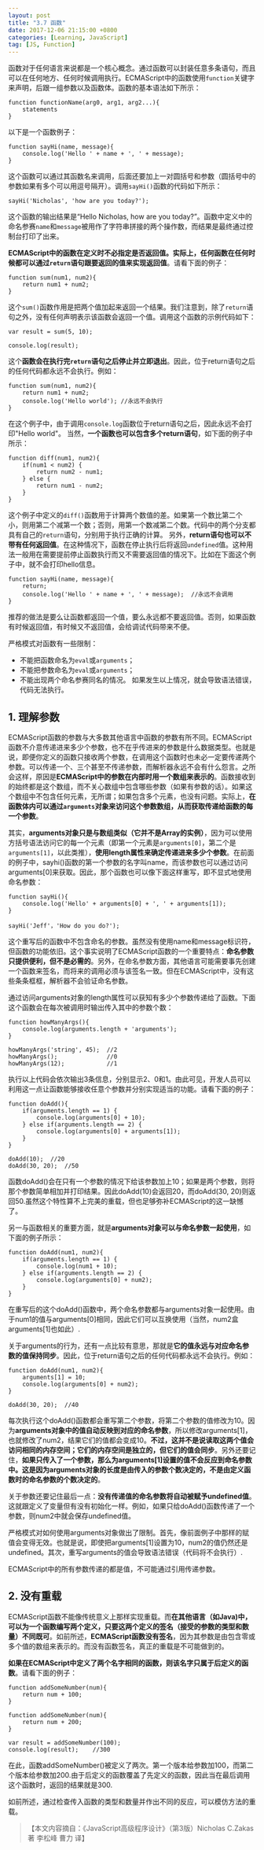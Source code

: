 ```yaml
---
layout: post
title: "3.7 函数"
date: 2017-12-06 21:15:00 +0800
categories: [Learning, JavaScript]
tag: [JS, Function]
---
```


函数对于任何语言来说都是一个核心概念。通过函数可以封装任意多条语句，而且可以在任何地方、任何时候调用执行。ECMAScript中的函数使用`function`关键字来声明，后跟一组参数以及函数体。函数的基本语法如下所示：

```
function functionName(arg0, arg1, arg2...){
	statements
}
```

以下是一个函数例子：

```
function sayHi(name, message){
	console.log('Hello ' + name + ', ' + message);
}
```

这个函数可以通过其函数名来调用，后面还要加上一对圆括号和参数（圆括号中的参数如果有多个可以用逗号隔开）。调用`sayHi()`函数的代码如下所示：

```
sayHi('Nicholas', 'how are you today?');
```

这个函数的输出结果是“Hello Nicholas, how are you today?”。函数中定义中的命名参赛`name`和`message`被用作了字符串拼接的两个操作数，而结果是最终通过控制台打印了出来。

**ECMAScript中的函数在定义时不必指定是否返回值。实际上，任何函数在任何时候都可以通过`return`语句跟要返回的值来实现返回值**。请看下面的例子：

```
function sum(num1, num2){
	return num1 + num2;
}
```

这个`sum()`函数作用是把两个值加起来返回一个结果。我们注意到，除了`return`语句之外，没有任何声明表示该函数会返回一个值。调用这个函数的示例代码如下：

```
var result = sum(5, 10);

console.log(result);
```

这个**函数会在执行完`return`语句之后停止并立即退出**。因此，位于return语句之后的任何代码都永远不会执行。例如：

```
function sum(num1, num2){
	return num1 + num2;
	console.log('Hello world');	//永远不会执行
}
```

在这个例子中，由于调用`console.log`函数位于return语句之后，因此永远不会打印"Hello world"。
当然，**一个函数也可以包含多个return语句**，如下面的例子中所示：

```
function diff(num1, num2){
	if(num1 < num2) {
		return num2 - num1;
	} else {
		return num1 - num2;
	}
}
```

这个例子中定义的`diff()`函数用于计算两个数值的差。如果第一个数比第二个小，则用第二个减第一个数；否则，用第一个数减第二个数。代码中的两个分支都具有自己的`return`语句，分别用于执行正确的计算。
另外，**return语句也可以不带有任何返回值**。在这种情况下，函数在停止执行后将返回`undefined`值。这种用法一般用在需要提前停止函数执行而又不需要返回值的情况下。比如在下面这个例子中，就不会打印hello信息。

```
function sayHi(name, message){
	return;
	console.log('Hello ' + name + ', ' + message);	//永远不会调用
}
```

推荐的做法是要么让函数都返回一个值，要么永远都不要返回值。否则，如果函数有时候返回值，有时候又不返回值，会给调试代码带来不便。

严格模式对函数有一些限制：
- 不能把函数命名为`eval`或`arguments`；
- 不能把参数命名为`eval`或`arguments`；
- 不能出现两个命名参赛同名的情况。
如果发生以上情况，就会导致语法错误，代码无法执行。

## 1. 理解参数

ECMAScript函数的参数与大多数其他语言中函数的参数有所不同。ECMAScript函数不介意传递进来多少个参数，也不在乎传进来的参数是什么数据类型。也就是说，即便你定义的函数只接收两个参数，在调用这个函数时也未必一定要传递两个参数。可以传递一个、三个甚至不传递参数，而解析器永远不会有什么怨言。之所会这样，原因是**ECMAScript中的参数在内部时用一个数组来表示的**。函数接收到的始终都是这个数组，而不关心数组中包含哪些参数（如果有参数的话）。如果这个数组中不包含任何元素，无所谓；如果包含多个元素，也没有问题。实际上，**在函数体内可以通过`arguments`对象来访问这个参数数组，从而获取传递给函数的每一个参数**。

其实，**arguments对象只是与数组类似（它并不是Array的实例）**，因为可以使用方括号语法访问它的每一个元素（即第一个元素是`arguments[0]`，第二个是`arguments[1]`，以此类推），**使用length属性来确定传递进来多少个参数**。在前面的例子中，sayhi()函数的第一个参数的名字叫name，而该参数也可以通过访问arguments[0]来获取。因此，那个函数也可以像下面这样重写，即不显式地使用命名参数：

```
function sayHi(){
	console.log('Hello' + arguments[0] + ', ' + arguments[1]);
}

sayHi('Jeff'，'How do you do?');
```

这个重写后的函数中不包含命名的参数。虽然没有使用name和message标识符，但函数的功能依旧。这个事实说明了ECMAScript函数的一个重要特点：**命名参数只提供便利，但不是必需的**。另外，在命名参数方面，其他语言可能需要事先创建一个函数来签名，而将来的调用必须与该签名一致。但在ECMAScript中，没有这些条条框框，解析器不会验证命名参数。

通过访问arguments对象的length属性可以获知有多少个参数传递给了函数。下面这个函数会在每次被调用时输出传入其中的参数个数：

```
function howManyArgs(){
	console.log(arguments.length + 'arguments');
}

howManyArgs('string', 45);	//2
howManyArgs();				//0
howManyArgs(12);			//1
```

执行以上代码会依次输出3条信息，分别显示2、0和1。由此可见，开发人员可以利用这一点让函数能够接收任意个参数并分别实现适当的功能。请看下面的例子：

```
function doAdd(){
	if(arguments.length == 1) {
		console.log(arguments[0] + 10);
	} else if(arguments.length == 2) {
		console.log(arguments[0] + arguments[1]);
	}
}

doAdd(10);	//20
doAdd(30, 20); 	//50
```

函数doAdd()会在只有一个参数的情况下给该参数加上10；如果是两个参数，则将那个参数简单相加并打印结果。因此doAdd(10)会返回20，而doAdd(30, 20)则返回50.虽然这个特性算不上完美的重载，但也足够弥补ECMAScript的这一缺憾了。

另一与函数相关的重要方面，就是**arguments对象可以与命名参数一起使用**，如下面的例子所示：

```
function doAdd(num1, num2){
	if(arguments.length == 1) {
		console.log(num1 + 10);
	} else if(arguments.length == 2) {
		console.log(arguments[0] + num2);
	}
}
```

在重写后的这个doAdd()函数中，两个命名参数都与arguments对象一起使用。由于num1的值与arguments[0]相同，因此它们可以互换使用（当然，num2盒arguments[1]也如此）.

关于arguments的行为，还有一点比较有意思，那就是**它的值永远与对应命名参数的值保持同步**。因此，位于return语句之后的任何代码都永远不会执行。例如：

```
function doAdd(num1, num2){
	arguments[1] = 10;
	console.log(arguments[0] + num2);
}

doAdd(30, 20);	//40
```

每次执行这个doAdd()函数都会重写第二个参数，将第二个参数的值修改为10。因为**arguments对象中的值自动反映到对应的命名参数**，所以修改arguments[1]，也就修改了num2，结果它们的值都会变成10。**不过，这并不是说读取这两个值会访问相同的内存空间；它们的内存空间是独立的，但它们的值会同步**。另外还要记住，**如果只传入了一个参数，那么为arguments[1]设置的值不会反应到命名参数中。这是因为arguments对象的长度是由传入的参数个数决定的，不是由定义函数时的命名参数的个数决定的**。

关于参数还要记住最后一点：**没有传递值的命名参数将自动被赋予undefined值**。这就跟定义了变量但有没有初始化一样。例如，如果只给doAdd()函数传递了一个参数，则num2中就会保存undefined值。

严格模式对如何使用arguments对象做出了限制。首先，像前面例子中那样的赋值会变得无效。也就是说，即使把arguments[1]设置为10，num2的值仍然还是undefined。其次，重写arguments的值会导致语法错误（代码将不会执行）.

ECMAScript中的所有参数传递的都是值，不可能通过引用传递参数。

## 2. 没有重载

ECMAScript函数不能像传统意义上那样实现重载。而**在其他语言（如Java)中，可以为一个函数编写两个定义，只要这两个定义的签名（接受的参数的类型和数量）不同既可**。如前所述，**ECMAScript函数没有签名**，因为其参数是由包含零或多个值的数组来表示的。而没有函数签名，真正的重载是不可能做到的。

**如果在ECMAScript中定义了两个名字相同的函数，则该名字只属于后定义的函数**。请看下面的例子：

```
function addSomeNumber(num){
	return num + 100;
}

function addSomeNumber(num){
	return num + 200;
}

var result = addSomeNumber(100);
console.log(result);	//300
```

在此，函数addSomeNumber()被定义了两次。第一个版本给参数加100，而第二个版本给参数加200.由于后定义的函数覆盖了先定义的函数，因此当在最后调用这个函数时，返回的结果就是300.

如前所述，通过检查传入函数的类型和数量并作出不同的反应，可以模仿方法的重载。

>【本文内容摘自：《JavaScript高级程序设计》（第3版）Nicholas C.Zakas 著   李松峰 曹力 译】